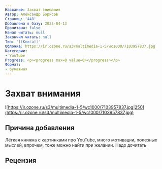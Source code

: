 ```yaml
---
Название: Захват внимания
Автор: Александр Борисов
Страниц: '448'
Добавлена в базу: 2025-04-13
Прочитана: false
Начал читать: null
Закончил читать: null
Тип: '[[Книга]]'
Обложка: https://ir.ozone.ru/s3/multimedia-1-5/wc1000/7103957837.jpg
Категории:
- YouTube
Progress: <p><progress max=0 value=0></progress></p>
Формат:
- бумажная
---
```

# Захват внимания

![https://ir.ozone.ru/s3/multimedia-1-5/wc1000/7103957837.jpg|250](https://ir.ozone.ru/s3/multimedia-1-5/wc1000/7103957837.jpg)

## Причина добавления

Лёгкая книжка с картинками про YouTube, много мотивации, полезных мыслей, впрочем, тоже можно найти при желании. Надо дочитать

## Рецензия